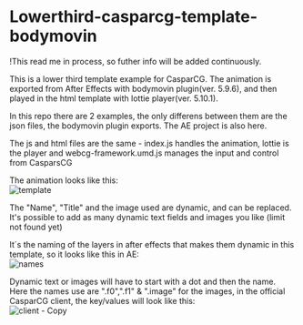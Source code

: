 # Lowerthird-casparcg-template-bodymovin
!This read me in process, so futher info will be added continuously.

This is a lower third template example for CasparCG. 
The animation is exported from After Effects with bodymovin plugin(ver. 5.9.6), and then played in the html template with lottie player(ver. 5.10.1).

In this repo there are 2 examples, the only differens between them are the json files, the bodymovin plugin exports. The AE project is also here.

The js and html files are the same - index.js handles the animation, lottie is the player and webcg-framework.umd.js manages the input and control from CasparsCG

The animation looks like this:<br>
![template](https://user-images.githubusercontent.com/61490904/215807027-f6f5bd25-5fa6-4f50-b03f-a5d0f7e20a3b.JPG)

The "Name", "Title" and the image used are dynamic, and can be replaced.
It's possible to add as many dynamic text fields and images you like (limit not found yet)

It´s the naming of the layers in after effects that makes them dynamic in this template, so it looks like this in AE:<br>
![names](https://user-images.githubusercontent.com/61490904/215814464-2f0f93e0-faf5-414a-a894-070aa41cf364.JPG)

Dynamic text or images will have to start with a dot and then the name.<br>
Here the names use are ".f0",".f1" & ".image" for the images, in the official CasparCG client, the key/values will look like this:<br>
![client - Copy](https://user-images.githubusercontent.com/61490904/215815595-ae321658-41fb-40f4-b73b-5a00ac42596e.jpg)




















